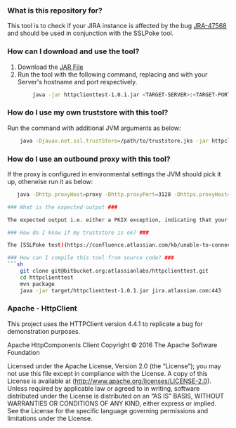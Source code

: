 ### What is this repository for? ###

This tool is to check if your JIRA instance is affected by the bug [JRA-47568](https://jira.atlassian.com/browse/JRA-47568) and should be used in conjunction with the SSLPoke tool.

### How can I download and use the tool? ###

1. Download the [JAR File](https://bitbucket.org/atlassianlabs/httpclienttest/downloads/httpclienttest-1.0.1.jar)
2. Run the tool with the following command, replacing <TARGET-SERVER> and <TARGET-PORT> with your Server's hostname and port respectively. 
```sh
        java -jar httpclienttest-1.0.1.jar <TARGET-SERVER>:<TARGET-PORT>
```
	
### How do I use my own truststore with this tool? ###
Run the command with additional JVM arguments as below: 
```sh
	java -Djavax.net.ssl.trustStore=/path/to/truststore.jks -jar httpclienttest-1.0.1.jar jira.atlassian.com:443 
```

### How do I use an outbound proxy with this tool? ###
If the proxy is configured in environmental settings the JVM should pick it up, otherwise run it as below:
```sh
   java -Dhttp.proxyHost=proxy -Dhttp.proxyPort=3128 -Dhttps.proxyHost=proxy -Dhttps.proxyPort=3128 -jar httpclienttest-1.0.1.jar jira.atlassian.com:443 

### What is the expected output ###

The expected output i.e. either a PKIX exception, indicating that your certificate is affected by the SNI bug, or you have a misconfigured truststore. The tool contains Apache HttpClient logging at DEBUG level so will be verbose.

### How do I know if my truststore is ok? ###

The [SSLPoke test)(https://confluence.atlassian.com/kb/unable-to-connect-to-ssl-services-due-to-pkix-path-building-failed-779355358.html) does not use the Apache HTTPClient libraries and therefore will connect successfully if the truststore is correctly configured.

### How can I compile this tool from source code? ###
```sh
    git clone git@bitbucket.org:atlassianlabs/httpclienttest.git
	cd httpclienttest
    mvn package 
	java -jar target/httpclienttest-1.0.1.jar jira.atlassian.com:443
```

### Apache - HttpClient ###

This project uses the HTTPClient version 4.4.1 to replicate a bug for demonstration purposes. 

Apache HttpComponents Client
Copyright © 2016 The Apache Software Foundation

Licensed under the Apache License, Version 2.0 (the “License”); you may not use this file except in compliance with the License.  A copy of this License is available at (http://www.apache.org/licenses/LICENSE-2.0).  Unless required by applicable law or agreed to in writing, software distributed under the License is distributed on an “AS IS” BASIS, WITHOUT WARRANTIES OR CONDITIONS OF ANY KIND, either express or implied. See the License for the specific language governing permissions and limitations under the License.